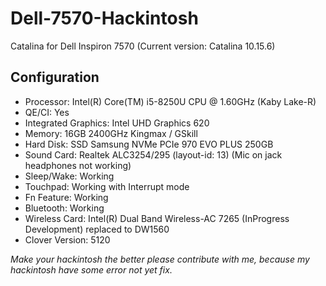 # Dell-7570-Hackintosh
Catalina for Dell Inspiron 7570 (Current version: Catalina 10.15.6)
## Configuration
* Processor: Intel(R) Core(TM) i5-8250U CPU @ 1.60GHz (Kaby Lake-R)
* QE/CI: Yes
* Integrated Graphics: Intel UHD Graphics 620
* Memory: 16GB 2400GHz Kingmax / GSkill
* Hard Disk: SSD Samsung NVMe PCIe 970 EVO PLUS 250GB
* Sound Card: Realtek ALC3254/295 (layout-id: 13) (Mic on jack headphones not working)
* Sleep/Wake: Working
* Touchpad: Working with Interrupt mode
* Fn Feature: Working
* Bluetooth: Working
* Wireless Card: Intel(R) Dual Band Wireless-AC 7265 (InProgress Development) replaced to DW1560
* Clover Version: 5120

*Make your hackintosh the better please contribute with me, because my hackintosh have some error not yet fix.*
